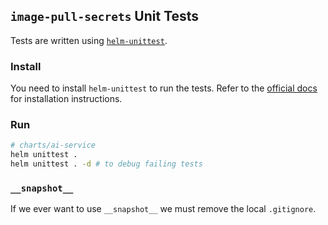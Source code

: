 ## `image-pull-secrets` Unit Tests
Tests are written using [`helm-unittest`](https://github.com/helm-unittest/helm-unittest).

### Install
You need to install `helm-unittest` to run the tests. Refer to the [official docs](https://github.com/helm-unittest/helm-unittest?tab=readme-ov-file#install) for installation instructions.

### Run
```bash
# charts/ai-service
helm unittest .
helm unittest . -d # to debug failing tests
```

### `__snapshot__`
If we ever want to use `__snapshot__` we must remove the local `.gitignore`.